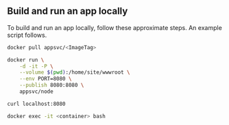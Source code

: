 ## Build and run an app locally

To build and run an app locally, follow these approximate steps. An example script follows.

```bash
docker pull appsvc/<ImageTag>

docker run \
    -d -it -P \
    --volume $(pwd):/home/site/wwwroot \
    --env PORT=8080 \
    --publish 8080:8080 \
    appsvc/node 

curl localhost:8080

docker exec -it <container> bash
```
